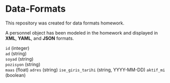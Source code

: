 # Data-Formats
This repository was created for data formats homework.
 
A personnel object has been modeled in the homework and displayed in **XML**, **YAML**, and **JSON** formats.

 `id` (integer)   
 `ad` (string)   
 `soyad` (string)   
 `pozisyon` (string)   
 `maas` (float) 
 `adres` (string)
 `ise_giris_tarihi` (string, YYYY-MM-DD)
 `aktif_mi` (boolean) 

